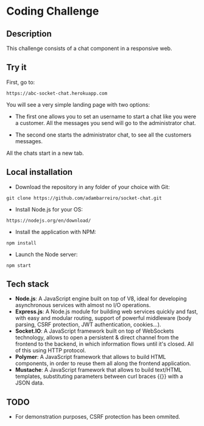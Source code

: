 # Coding Challenge
## Description
This challenge consists of a chat component in a responsive web.

## Try it
First, go to:

`https://abc-socket-chat.herokuapp.com`

You will see a very simple landing page with two options:

* The first one allows you to set an username to start a chat like you were a customer. All the messages you send will go to the administrator chat.

* The second one starts the administrator chat, to see all the customers messages.

All the chats start in a new tab.

## Local installation
* Download the repository in any folder of your choice with Git:

`git clone https://github.com/adambarreiro/socket-chat.git`

* Install Node.js for your OS:

`https://nodejs.org/en/download/`

* Install the application with NPM:

`npm install`

* Launch the Node server:

`npm start`

## Tech stack

* **Node.js**: A JavaScript engine built on top of V8, ideal for developing asynchronous services with almost no I/O operations.
* **Express.js**: A Node.js module for building web services quickly and fast, with easy and modular routing, support of powerful middleware (body parsing, CSRF protection, JWT authentication, cookies...).
* **Socket.IO**: A JavaScript framework built on top of WebSockets technology, allows to open a persistent & direct channel from the frontend to the backend, in which information flows until it's closed. All of this using HTTP protocol.
* **Polymer**: A JavaScript framework that allows to build HTML components, in order to reuse them all along the frontend application.
* **Mustache**: A JavaScript framework that allows to build text/HTML templates, substituting parameters between curl braces {{}} with a JSON data.

## TODO
* For demonstration purposes, CSRF protection has been ommited.
